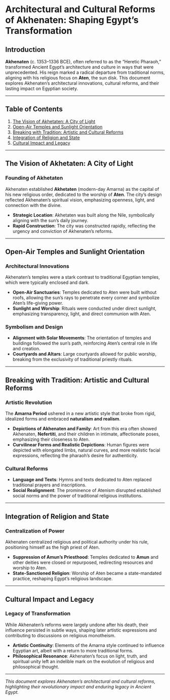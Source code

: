 # Architectural and Cultural Reforms of Akhenaten: Shaping Egypt’s Transformation

## Introduction

**Akhenaten** (c. 1353–1336 BCE), often referred to as the “Heretic Pharaoh,” transformed Ancient Egypt’s architecture and culture in ways that were unprecedented. His reign marked a radical departure from traditional norms, aligning with his religious focus on **Aten**, the sun disk. This document explores Akhenaten’s architectural innovations, cultural reforms, and their lasting impact on Egyptian society.

---

## Table of Contents

1. [The Vision of Akhetaten: A City of Light](#the-vision-of-akhetaten-a-city-of-light)
2. [Open-Air Temples and Sunlight Orientation](#open-air-temples-and-sunlight-orientation)
3. [Breaking with Tradition: Artistic and Cultural Reforms](#breaking-with-tradition-artistic-and-cultural-reforms)
4. [Integration of Religion and State](#integration-of-religion-and-state)
5. [Cultural Impact and Legacy](#cultural-impact-and-legacy)

---

## The Vision of Akhetaten: A City of Light

### Founding of Akhetaten

Akhenaten established **Akhetaten** (modern-day Amarna) as the capital of his new religious order, dedicated to the worship of **Aten**. The city’s design reflected Akhenaten’s spiritual vision, emphasizing openness, light, and connection with the divine.

- **Strategic Location**: Akhetaten was built along the Nile, symbolically aligning with the sun’s daily journey.
- **Rapid Construction**: The city was constructed rapidly, reflecting the urgency and conviction of Akhenaten’s reforms.

---

## Open-Air Temples and Sunlight Orientation

### Architectural Innovations

Akhenaten’s temples were a stark contrast to traditional Egyptian temples, which were typically enclosed and dark.

- **Open-Air Sanctuaries**: Temples dedicated to Aten were built without roofs, allowing the sun’s rays to penetrate every corner and symbolize Aten’s life-giving power.
- **Sunlight and Worship**: Rituals were conducted under direct sunlight, emphasizing transparency, light, and direct communion with Aten.

### Symbolism and Design

- **Alignment with Solar Movements**: The orientation of temples and buildings followed the sun’s path, reinforcing Aten’s central role in life and creation.
- **Courtyards and Altars**: Large courtyards allowed for public worship, breaking from the exclusivity of traditional priestly rituals.

---

## Breaking with Tradition: Artistic and Cultural Reforms

### Artistic Revolution

The **Amarna Period** ushered in a new artistic style that broke from rigid, idealized forms and embraced **naturalism and realism**.

- **Depictions of Akhenaten and Family**: Art from this era often showed Akhenaten, **Nefertiti**, and their children in intimate, affectionate poses, emphasizing their closeness to Aten.
- **Curvilinear Forms and Realistic Depictions**: Human figures were depicted with elongated limbs, natural curves, and more realistic facial expressions, reflecting the pharaoh’s desire for authenticity.

### Cultural Reforms

- **Language and Texts**: Hymns and texts dedicated to Aten replaced traditional prayers and inscriptions.
- **Social Realignment**: The prominence of Atenism disrupted established social norms and the power of traditional religious institutions.

---

## Integration of Religion and State

### Centralization of Power

Akhenaten centralized religious and political authority under his rule, positioning himself as the high priest of Aten.

- **Suppression of Amun’s Priesthood**: Temples dedicated to **Amun** and other deities were closed or repurposed, redirecting resources and worship to Aten.
- **State-Sanctioned Religion**: Worship of Aten became a state-mandated practice, reshaping Egypt’s religious landscape.

---

## Cultural Impact and Legacy

### Legacy of Transformation

While Akhenaten’s reforms were largely undone after his death, their influence persisted in subtle ways, shaping later artistic expressions and contributing to discussions on religious monotheism.

- **Artistic Continuity**: Elements of the Amarna style continued to influence Egyptian art, albeit with a return to more traditional forms.
- **Philosophical Resonance**: Akhenaten’s focus on light, truth, and spiritual unity left an indelible mark on the evolution of religious and philosophical thought.

---

*This document explores Akhenaten’s architectural and cultural reforms, highlighting their revolutionary impact and enduring legacy in Ancient Egypt.*
